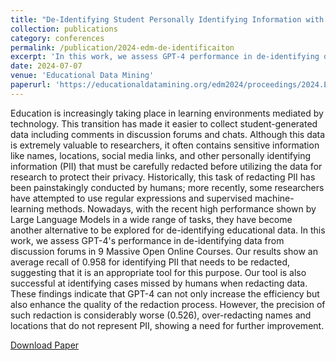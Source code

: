 ```yaml
---
title: "De-Identifying Student Personally Identifying Information with GPT-4"
collection: publications
category: conferences
permalink: /publication/2024-edm-de-identificaiton
excerpt: 'In this work, we assess GPT-4 performance in de-identifying data from discussion forums in 9 Massive Open Online Courses. Our results show an average recall of 0.958 for identifying PII that needs to be redacted, suggesting that it is an appropriate tool for this purpose. Our tool is also successful at identifying cases missed by humans when redacting data. However, the precision of such redaction is considerably worse (0.526), over-redacting names and locations that do not represent PII, showing a need for further improvement.'
date: 2024-07-07
venue: 'Educational Data Mining'
paperurl: 'https://educationaldatamining.org/edm2024/proceedings/2024.EDM-short-papers.57/'
---
```


Education is increasingly taking place in learning environments mediated by technology. This transition has made it easier to collect student-generated data including comments in discussion forums and chats. Although this data is extremely valuable to researchers, it often contains sensitive information like names, locations, social media links, and other personally identifying information (PII) that must be carefully redacted before utilizing the data for research to protect their privacy. Historically, this task of redacting PII has been painstakingly conducted by humans; more recently, some researchers have attempted to use regular expressions and supervised machine-learning methods. Nowadays, with the recent high performance shown by Large Language Models in a wide range of tasks, they have become another alternative to be explored for de-identifying educational data. In this work, we assess GPT-4's performance in de-identifying data from discussion forums in 9 Massive Open Online Courses. Our results show an average recall of 0.958 for identifying PII that needs to be redacted, suggesting that it is an appropriate tool for this purpose. Our tool is also successful at identifying cases missed by humans when redacting data. These findings indicate that GPT-4 can not only increase the efficiency but also enhance the quality of the redaction process. However, the precision of such redaction is considerably worse (0.526), over-redacting names and locations that do not represent PII, showing a need for further improvement.

[Download Paper](https://educationaldatamining.org/edm2024/proceedings/2024.EDM-short-papers.57/)
